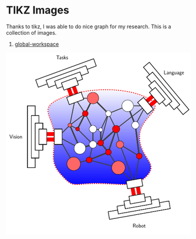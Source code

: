 TIKZ Images
===========

Thanks to tikz, I was able to do nice graph for my research.
This is a collection of images.

1. [global-workspace](./global_workspace/global_workspace.pdf)

<p align="center">
  <img src="./global_workspace/global_workspace.png" width="800" alt="global workspace" align="center"/>
</p>
